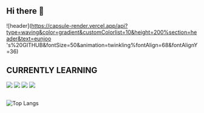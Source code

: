 ## Hi there 👋
![header](https://capsule-render.vercel.app/api?type=waving&color=gradient&customColorlist=10&height=200%section=header&text=eunjoo
's%20GITHUB&fontSize=50&animation=twinkling%fontAlign=68&fontAlignY=36)

## CURRENTLY LEARNING
![](https://img.shields.io/badge/C%23-239120?style=for-the-badge&logo=c-sharp&logoColor=white)
![](https://img.shields.io/badge/Python-3776AB?style=for-the-badge&logo=python&logoColor=white)
![](https://img.shields.io/badge/C-00599C?style=for-the-badge&logo=c&logoColor=white)
![](https://img.shields.io/badge/Java-ED8B00?style=for-the-badge&logo=openjdk&logoColor=white)


##
![![Top Langs](https://github-readme-stats.vercel.app/api/top-top-langs/?username=rieun2005@gmail.com)](https://github.com/riein2005@gmail.com/github-readme=stats)
<!--
**ri3un/ri3un** is a ✨ _special_ ✨ repository because its `README.md` (this file) appears on your GitHub profile.

Here are some ideas to get you started:

- 🔭 I’m currently working on ...
- 🌱 I’m currently learning ...
- 👯 I’m looking to collaborate on ...
- 🤔 I’m looking for help with ...
- 💬 Ask me about ...
- 📫 How to reach me: ...
- 😄 Pronouns: ...
- ⚡ Fun fact: ...
--> 
